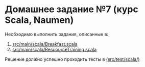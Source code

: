 # Домашнее задание №7 (курс Scala, Naumen)

Необходимо выполнить задания, описанные в:
1. <a href='https://github.com/naumen-student/naumen.scala.course.2023.autumn/tree/master/homeworks/homework_7/src/main/scala'>src/main/scala/Breakfast.scala</a>
2. <a href='https://github.com/naumen-student/naumen.scala.course.2023.autumn/tree/master/homeworks/homework_7/src/main/scala'>src/main/scala/ResuourceTraining.scala</a>

Решение должно успешно проходить тесты в <a href='https://github.com/naumen-student/naumen.scala.course.2023.autumn/tree/master/homeworks/homework_7/src/test/scala'>(src/test/scala/)</a> 


